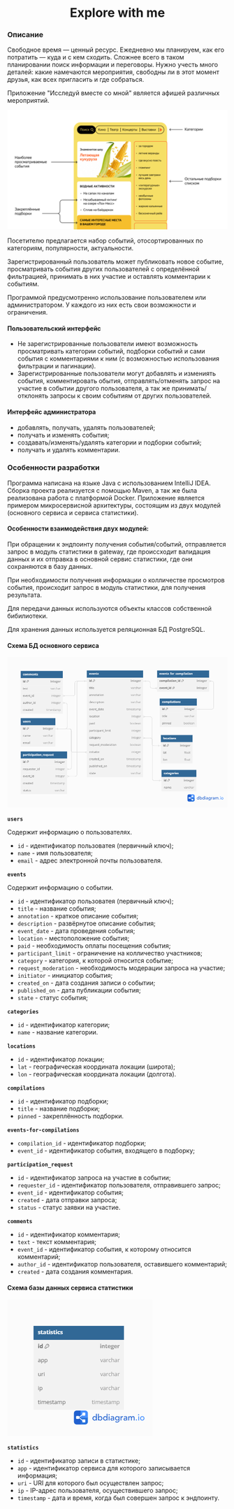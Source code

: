 <div id="header" align="center">

# Explore with me
</div>

### Описание

Свободное время — ценный ресурс. Ежедневно мы планируем, как его потратить — куда и с кем сходить. Сложнее всего в таком планировании поиск информации и переговоры. Нужно учесть много деталей: какие намечаются мероприятия, свободны ли в этот момент друзья, как всех пригласить и где собраться.

Приложение "Исследуй вместе со мной" является афишей различных мероприятий.

![Пользовательский интерфейс](image.png)

Посетителю предлагается набор событий, отосортированных по категориям, популярности, актуальности.

Зарегистрированный пользователь может публиковать новое событие, просматривать события других пользователей с определённой фильтрацией, принимать в них участие и оставлять комментарии к событиям.

Программой предусмотренно использование пользователем или администратором. У каждого из них есть свои возможности и ограничения.

#### Пользовательский интерфейс

- Не зарегистрированные пользователи имеют возможность просматривать категории событий, подборки событий и сами события с комментариями к ним (с возможностью использования фильтрации и пагинации).
- Зарегистрированные пользователи могут добавлять и измениять события, комментировать обытия, отправлять/отменять запрос на участие в событии другого пользователя, а так же принимать/отклонять запросы к своим событиям от других пользователей.

#### Интерфейс администратора

- добавлять, получать, удалять пользователей;
- получать и изменять события;
- создавать/изменять/удалять категории и подборки событий;
- получать и удалять комментарии.

### Особенности разработки

Программа написана на языке Java с использованием IntelliJ IDEA.
Сборка проекта реализуется с помощью Maven, а так же была реализована работа с платформой Docker.
Приложение является примером микросервисной архитектуры, состоящим из двух модулей (основного сервиса и сервиса статистики). 

#### Особенности взаимодействия двух модулей:

При обращении к эндпоинту получения события/событий, отправляется запрос в модуль статистики в gateway, где происсходит  валидация данных и их отправка в основной сервис статистики, где они сохраняются в базу данных.

При необходимости получения информации о колличестве просмотров события, происходит запрос в модуль статистики, для получения результата.

Для передачи данных используются объекты классов собственной бибилиотеки.

Для хранения данных используется реляционная БД PostgreSQL.

#### Схема БД основного сервиса

![База данных основного сервиса](bd-service.png)

**`users`**

Содержит информацию о пользователях.

- `id` - идентификатор пользоватея (первичный ключ);
- `name` - имя пользователя;
- `email` - адрес электронной почты пользователя.

**`events`**

Содержит информацию о событии.

- `id` - идентификатор пользоватея (первичный ключ);
- `title` - название события;
- `annotation` - краткое описание события;
- `description` - развёрнутое описание события;
- `event_date` - дата проведения события;
- `location` - местоположение события;
- `paid` - необходимость оплаты посещения события;
- `participant_limit` - ограничение на колличество участников;
- `category` - категория, к которой относится событие;
- `request_moderation` - необходимость модерации запроса на участие;
- `initiator` - инициатор события;
- `created_on` - дата создания записи о событии;
- `published_on` - дата публикации события;
- `state` - статус события;

**`categories`**

- `id` - идентификатор категории;
- `name` - название категории.

**`locations`**

- `id` - идентификатор локации;
- `lat` - географическая координата локации (широта);
- `lon` - географическая координата локации (долгота).

**`compilations`**

- `id` - идентификатор подборки;
- `title` - название подборки;
- `pinned` - закреплённость подборки.

**`events-for-compilations`**

- `compilation_id` - идентификатор подборки;
- `event_id` - идентификатор события, входящего в подборку;

**`participation_request`**

- `id` - идентификатор запроса на участие в событии;
- `requester_id` - идентификатор пользователя, отправившего запрос;
- `event_id` - идентификатор события;
- `created` - дата отправки запроса;
- `status` - статус заявки на участие.

**`comments`**

- `id` - идентификатор комментария;
- `text` - текст комментария;
- `event_id` - идентификатор события, к которому относится комментарий;
- `author_id` - идентификатор пользователя, оставившего комментарий;
- `created` - дата создания комментария.


#### Схема базы данных сервиса статистики

![База данных сервиса статистики](bd-statistics.png)

**`statistics`**

- `id` - идентификатор записи в статистике;
- `app` - идентификатор сервиса для которого записывается информация;
- `uri` - URI для которого был осуществлен запрос;
- `ip` - IP-адрес пользователя, осуществившего запрос;
- `timestamp` - дата и время, когда был совершен запрос к эндпоинту.

